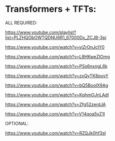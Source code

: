 # Transformers + TFTs:

ALL REQUIRED:

https://www.youtube.com/playlist?list=PLZHQObOWTQDNU6R1_67000Dx_ZCJB-3pi

https://www.youtube.com/watch?v=viZrOnJclY0

https://www.youtube.com/watch?v=L8HKweZIOmg

https://www.youtube.com/watch?v=PSs6nxngL6k

https://www.youtube.com/watch?v=zxQyTK8quyY

https://www.youtube.com/watch?v=bQ5BoolX9Ag

https://www.youtube.com/watch?v=KphmOJnLAdI

https://www.youtube.com/watch?v=Zfg52zerdJA

https://www.youtube.com/watch?v=V14qoa5vZ1I

OPTIONAL:

https://www.youtube.com/watch?v=RZQJk0hf3sI
